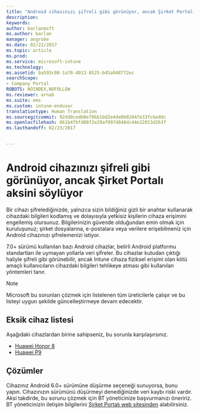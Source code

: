 ```yaml
---
title: "Android cihazınızı şifreli gibi görünüyor, ancak Şirket Portalı aksini söylüyor"
description: 
keywords: 
author: barlanmsft
ms.author: barlan
manager: angrobe
ms.date: 02/22/2017
ms.topic: article
ms.prod: 
ms.service: microsoft-intune
ms.technology: 
ms.assetid: ba593c08-1a78-4013-8525-b45a948772ec
searchScope:
- Company Portal
ROBOTS: NOINDEX,NOFOLLOW
ms.reviewer: arnab
ms.suite: ems
ms.custom: intune-enduser
translationtype: Human Translation
ms.sourcegitcommit: 92dd0cedb0e70bb1bd2e4de0b0284fe33fcbeddc
ms.openlocfilehash: 661b4fbfd08f2e29af997d848dc44e22013d263f
ms.lasthandoff: 02/23/2017


---
```



# <a name="your-android-device-seems-to-be-encrypted-but-company-portal-says-otherwise"></a>Android cihazınızı şifreli gibi görünüyor, ancak Şirket Portalı aksini söylüyor

Bir cihazı şifrelediğinizde, yalnızca sizin bildiğiniz gizli bir anahtar kullanarak cihazdaki bilgileri kodlamış ve dolayısıyla yetkisiz kişilerin cihaza erişimini engellemiş olursunuz. Bilgilerinizin güvende olduğundan emin olmak için kuruluşunuz; şirket dosyalarına, e-postalara veya verilere erişebilmeniz için Android cihazınızı şifrelemenizi istiyor.

7.0+ sürümü kullanılan bazı Android cihazlar, belirli Android platformu standartları ile uymayan yollarla veri şifreler. Bu cihazlar kutudan çıktığı haliyle şifreli gibi görünebilir, ancak Intune cihaza fiziksel erişimi olan kötü amaçlı kullanıcıların cihazdaki bilgileri tehlikeye atması gibi kullanılan yöntemleri tanır.

> [!Note]
> Microsoft bu sorunları çözmek için listelenen tüm üreticilerle çalışır ve bu listeyi uygun şekilde güncelleştirmeye devam edecektir. 

## <a name="an-incomplete-list-of-devices"></a>Eksik cihaz listesi

Aşağıdaki cihazlardan birine sahipseniz, bu sorunla karşılaşırsınız.

- [Huawei Honor 8](http://consumer.huawei.com/en/support/mobile-phones/honor8_en-sup.htm)
- [Huawei P9](http://consumer.huawei.com/mobile-phones/p9/index.html)

## <a name="solutions"></a>Çözümler

Cihazınız Android 6.0+ sürümüne düşürme seçeneği sunuyorsa, bunu yapın. Cihazınızın sürümünü düşürmeyi denediğinizde veri kaybı riski vardır. Aksi takdirde, bu sorunu çözmek için BT yöneticinize başvurmanızı öneririz. BT yöneticinizin iletişim bilgilerini [Şirket Portalı web sitesinden](http://portal.manage.microsoft.com) alabilirsiniz.

